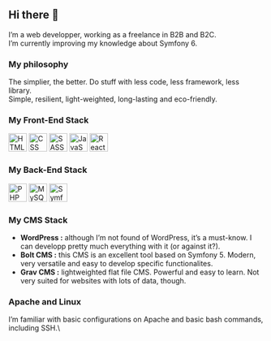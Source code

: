 ## Hi there 👋

I’m a web developper, working as a freelance in B2B and B2C.\
I’m currently improving my knowledge about Symfony 6.

### My philosophy
The simplier, the better. Do stuff with less code, less framework, less library.  
Simple, resilient, light-weighted, long-lasting and eco-friendly.

### My Front-End Stack
<img src="https://www.situp-webcreation.com/assets/img_techno/logo-html.webp" height="36" alt="HTML"> <img src="https://www.situp-webcreation.com/assets/img_techno/logo-css.webp" height="36" alt="CSS">
<img src="https://www.situp-webcreation.com/assets/img_techno/logo-sass.webp" height="36" alt="SASS">
<img src="https://www.situp-webcreation.com/assets/img_techno/logo-js.webp" height="36" alt="JavaScript">
<img src="https://www.situp-webcreation.com/assets/img_techno/logo-react.webp" height="36" alt="React">

### My Back-End Stack  
<img src="https://www.situp-webcreation.com/assets/img_techno/logo-php.webp" height="36" alt="PHP"> <img src="https://www.situp-webcreation.com/assets/img_techno/logo-mysql.webp" height="36" alt="MySQL">
<img src="https://www.situp-webcreation.com/assets/img_techno/logo-symfony.webp" height="36" alt="Symfony">

### My CMS Stack
- **WordPress :** although I’m not found of WordPress, it’s a must-know. I can developp pretty much everything with it (or against it?).
- **Bolt CMS :** this CMS is an excellent tool based on Symfony 5. Modern, very versatile and easy to develop specific functionalites.
- **Grav CMS :** lightweighted flat file CMS. Powerful and easy to learn. Not very suited for websites with lots of data, though.

### Apache and Linux
I’m familiar with basic configurations on Apache and basic bash commands, including SSH.\

<!--
**Tom-Pich/Tom-Pich** is a ✨ _special_ ✨ repository because its `README.md` (this file) appears on your GitHub profile.

Here are some ideas to get you started:

- 🔭 I’m currently working on ...
- 🌱 I’m currently learning ...
- 👯 I’m looking to collaborate on ...
- 🤔 I’m looking for help with ...
- 💬 Ask me about ...
- 📫 How to reach me: ...
- 😄 Pronouns: ...
- ⚡ Fun fact: ...
-->
